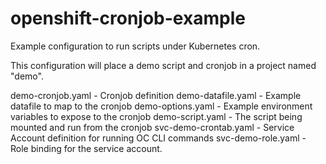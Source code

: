 # openshift-cronjob-example
Example configuration to run scripts under Kubernetes cron.

This configuration will place a demo script and cronjob in a project named "demo".


demo-cronjob.yaml	- Cronjob definition
demo-datafile.yaml	- Example datafile to map to the cronjob
demo-options.yaml	- Example environment variables to expose to the cronjob
demo-script.yaml	- The script being mounted and run from the cronjob
svc-demo-crontab.yaml	- Service Account definition for running OC CLI commands
svc-demo-role.yaml	- Role binding for the service account.

